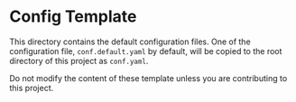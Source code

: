 # Config Template

This directory contains the default configuration files. One of the configuration file, `conf.default.yaml` by default, will be copied to the root directory of this project as `conf.yaml`.

Do not modify the content of these template unless you are contributing to this project.
